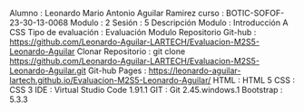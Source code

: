 Alumno              : Leonardo Mario Antonio Aguilar Ramirez
curso               : BOTIC-SOFOF-23-30-13-0068
Modulo              : 2
Sesión              : 5
Descripción Modulo  : Introducción A CSS
Tipo de evaluación  : Evaluación Modulo
Repositorio Git-hub : https://github.com/Leonardo-Aguilar-LARTECH/Evaluacion-M2S5-Leonardo-Aguilar
Clonar Repositorio  : git clone https://github.com/Leonardo-Aguilar-LARTECH/Evaluacion-M2S5-Leonardo-Aguilar.git
Git-hub Pages       : https://leonardo-aguilar-lartech.github.io/Evaluacion-M2S5-Leonardo-Aguilar/
HTML                : HTML 5
CSS                 : CSS 3
IDE                 : Virtual Studio Code 1.91.1
GIT                 : Git 2.45.windows.1
Bootstrap           : 5.3.3